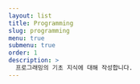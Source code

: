 ```yaml
---
layout: list
title: Programming
slug: programming
menu: true
submenu: true
order: 1
description: >
  프로그래밍의 기초 지식에 대해 작성합니다.
---
```

